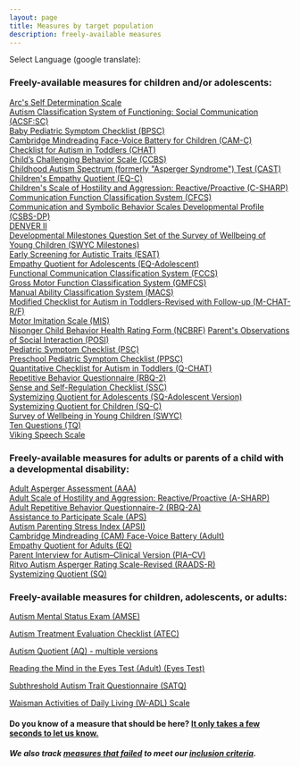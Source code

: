 ```yaml
---
layout: page
title: Measures by target population
description: freely-available measures
---
```

Select Language (google translate):  

<div id="google_translate_element"></div><script type="text/javascript">
function googleTranslateElementInit() {
  new google.translate.TranslateElement({pageLanguage: 'en', layout: google.translate.TranslateElement.InlineLayout.SIMPLE, gaTrack: true, gaId: 'UA-64320648-1'}, 'google_translate_element');
}
</script><script type="text/javascript" src="//translate.google.com/translate_a/element.js?cb=googleTranslateElementInit"></script>  


### Freely-available measures for children and/or adolescents:

[Arc's Self Determination Scale](http://disabilitymeasures.org/Arc-Self-Deter)                                                            
[Autism Classification System of Functioning: Social Communication (ACSF:SC)](http://disabilitymeasures.org/acsf-sc)                       
[Baby Pediatric Symptom Checklist (BPSC)](http://disabilitymeasures.org/BPSC/)                                                             
[Cambridge Mindreading Face-Voice Battery for Children (CAM-C)](http://disabilitymeasures.org/CAM-C/)   
[Checklist for Autism in Toddlers (CHAT)](http://disabilitymeasures.org/CHAT)   
[Child’s Challenging Behavior Scale (CCBS)](http://disabilitymeasures.org/ccbs)   
[Childhood Autism Spectrum (formerly "Asperger Syndrome") Test (CAST)](http://disabilitymeasures.org/cast)                                        
  [Children's Empathy Quotient (EQ-C)](http://disabilitymeasures.org/EQC)                                                           
[Children's Scale of Hostility and Aggression: Reactive/Proactive (C-SHARP)](http://disabilitymeasures.org/c-sharp)                       
[Communication Function Classification System (CFCS)](http://disabilitymeasures.org/cfcs)                                                   
[Communication and Symbolic Behavior Scales Developmental Profile (CSBS-DP)](http://disabilitymeasures.org/csbs-dp)                       
[DENVER II](http://disabilitymeasures.org/denverii)                                                                                       
[Developmental Milestones Question Set of the Survey of Wellbeing of Young Children (SWYC Milestones)](http://disabilitymeasures.org/SWYC-Milestones)                                                                                            
[Early Screening for Autistic Traits (ESAT)](http://disabilitymeasures.org/ESAT)                                                          
[Empathy Quotient for Adolescents (EQ-Adolescent)](http://disabilitymeasures.org/EQ-Adol)                                                 
[Functional Communication Classification System (FCCS)](http://disabilitymeasures.org/fccs)                                                  
[Gross Motor Function Classification System (GMFCS)](http://disabilitymeasures.org/gmfcs)                                                   
[Manual Ability Classification System (MACS)](http://disabilitymeasures.org/macs/)                                                         
[Modified Checklist for Autism in Toddlers-Revised with Follow-up (M-CHAT-R/F)](http://disabilitymeasures.org/m-chat)                         
[Motor Imitation Scale (MIS)](http://disabilitymeasures.org/mis)                                                                                 
[Nisonger Child Behavior Health Rating Form (NCBRF)](http://disabilitymeasures.org/ncbrf)
[Parent's Observations of Social Interaction (POSI)](http://disabilitymeasures.org/POSI/)                                        
[Pediatric Symptom Checklist (PSC)](http://disabilitymeasures.org/PSC/)                                                                   
[Preschool Pediatric Symptom Checklist (PPSC)](http://disabilitymeasures.org/PPSC/)                                                       
[Quantitative Checklist for Autism in Toddlers (Q-CHAT)](http://disabilitymeasures.org/qchat)                                             
[Repetitive Behavior Questionnaire (RBQ-2)](http://disabilitymeasures.org/RBQ-2)                                                          
[Sense and Self-Regulation Checklist (SSC)](http://disabilitymeasures.org/ssc)                                                            
[Systemizing Quotient for Adolescents (SQ-Adolescent Version)](http://disabilitymeasures.org/SQAdolescent)                                     
[Systemizing Quotient for Children (SQ-C)](http://disabilitymeasures.org/SQChild)                                                          
[Survey of Wellbeing in Young Children (SWYC)](http://disabilitymeasures.org/SWYC)    
[Ten Questions (TQ)](http://disabilitymeasures.org/tenquestions)                                                                           
[Viking Speech Scale](http://disabilitymeasures.org/viking) 

### Freely-available measures for adults or parents of a child with a developmental disability:

[Adult Asperger Assessment (AAA)](http://disabilitymeasures.org/aaa)                                                                      
[Adult Scale of Hostility and Aggression: Reactive/Proactive (A-SHARP)](http://disabilitymeasures.org/a-sharp)                            
[Adult Repetitive Behavior Questionnaire-2 (RBQ-2A)](http://disabilitymeasures.org/RBQ-2A)                                                  
[Assistance to Participate Scale (APS)](http://disabilitymeasures.org/aps)                                                          
[Autism Parenting Stress Index (APSI)](http://disabilitymeasures.org/apsi)                                                                 
[Cambridge Mindreading (CAM) Face-Voice Battery (Adult)](http://disabilitymeasures.org/CAM-Adult/)                                              
[Empathy Quotient for Adults (EQ)](http://disabilitymeasures.org/EQ-Adult)                                                                
[Parent Interview for Autism–Clinical Version (PIA–CV)](http://disabilitymeasures.org/pia-cv)                                                                                                
[Ritvo Autism Asperger Rating Scale-Revised (RAADS-R)](http://disabilitymeasures.org/raads-r)                                             
[Systemizing Quotient (SQ)](http://disabilitymeasures.org/SQ-Adult) 

### Freely-available measures for children, adolescents, or adults:  
[Autism Mental Status Exam (AMSE)](http://disabilitymeasures.org/amse) 

[Autism Treatment Evaluation Checklist (ATEC)](http://disabilitymeasures.org/atec)

[Autism Quotient (AQ) - multiple versions](http://disabilitymeasures.org/AQ)   

[Reading the Mind in the Eyes Test (Adult) (Eyes Test)](http://disabilitymeasures.org/EyesTest_Adult)  

[Subthreshold Autism Trait Questionnaire (SATQ)](http://disabilitymeasures.org/SATQ/)

[Waisman Activities of Daily Living (W-ADL) Scale](http://disabilitymeasures.org/w-adl)


#### Do you know of a measure that should be here? [It only takes a few seconds to let us know.](http://disabilitymeasures.org/contribute)

##### We also track [measures that failed](http://disabilitymeasures.org/pages/donotqualify.html) to meet our [inclusion criteria](http://disabilitymeasures.org/criteria).


